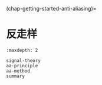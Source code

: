 (chap-getting-started-anti-aliasing)=
# 反走样

````{toctree}
:maxdepth: 2

signal-theory
aa-principle
aa-method
summary
````